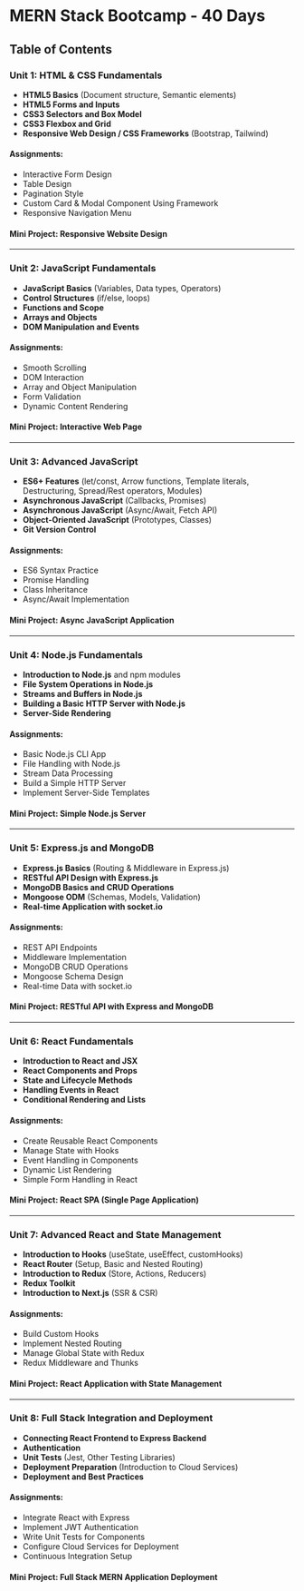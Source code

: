 # MERN Stack Bootcamp - 40 Days

## Table of Contents

### Unit 1: HTML & CSS Fundamentals

- **HTML5 Basics** (Document structure, Semantic elements)
- **HTML5 Forms and Inputs**
- **CSS3 Selectors and Box Model**
- **CSS3 Flexbox and Grid**
- **Responsive Web Design / CSS Frameworks** (Bootstrap, Tailwind)

#### Assignments:

- Interactive Form Design
- Table Design
- Pagination Style
- Custom Card & Modal Component Using Framework
- Responsive Navigation Menu

#### Mini Project: Responsive Website Design

---

### Unit 2: JavaScript Fundamentals

- **JavaScript Basics** (Variables, Data types, Operators)
- **Control Structures** (if/else, loops)
- **Functions and Scope**
- **Arrays and Objects**
- **DOM Manipulation and Events**

#### Assignments:

- Smooth Scrolling
- DOM Interaction
- Array and Object Manipulation
- Form Validation
- Dynamic Content Rendering

#### Mini Project: Interactive Web Page

---

### Unit 3: Advanced JavaScript

- **ES6+ Features** (let/const, Arrow functions, Template literals, Destructuring, Spread/Rest operators, Modules)
- **Asynchronous JavaScript** (Callbacks, Promises)
- **Asynchronous JavaScript** (Async/Await, Fetch API)
- **Object-Oriented JavaScript** (Prototypes, Classes)
- **Git Version Control**

#### Assignments:

- ES6 Syntax Practice
- Promise Handling
- Class Inheritance
- Async/Await Implementation

#### Mini Project: Async JavaScript Application

---

### Unit 4: Node.js Fundamentals

- **Introduction to Node.js** and npm modules
- **File System Operations in Node.js**
- **Streams and Buffers in Node.js**
- **Building a Basic HTTP Server with Node.js**
- **Server-Side Rendering**

#### Assignments:

- Basic Node.js CLI App
- File Handling with Node.js
- Stream Data Processing
- Build a Simple HTTP Server
- Implement Server-Side Templates

#### Mini Project: Simple Node.js Server

---

### Unit 5: Express.js and MongoDB

- **Express.js Basics** (Routing & Middleware in Express.js)
- **RESTful API Design with Express.js**
- **MongoDB Basics and CRUD Operations**
- **Mongoose ODM** (Schemas, Models, Validation)
- **Real-time Application with socket.io**

#### Assignments:

- REST API Endpoints
- Middleware Implementation
- MongoDB CRUD Operations
- Mongoose Schema Design
- Real-time Data with socket.io

#### Mini Project: RESTful API with Express and MongoDB

---

### Unit 6: React Fundamentals

- **Introduction to React and JSX**
- **React Components and Props**
- **State and Lifecycle Methods**
- **Handling Events in React**
- **Conditional Rendering and Lists**

#### Assignments:

- Create Reusable React Components
- Manage State with Hooks
- Event Handling in Components
- Dynamic List Rendering
- Simple Form Handling in React

#### Mini Project: React SPA (Single Page Application)

---

### Unit 7: Advanced React and State Management

- **Introduction to Hooks** (useState, useEffect, customHooks)
- **React Router** (Setup, Basic and Nested Routing)
- **Introduction to Redux** (Store, Actions, Reducers)
- **Redux Toolkit**
- **Introduction to Next.js** (SSR & CSR)

#### Assignments:

- Build Custom Hooks
- Implement Nested Routing
- Manage Global State with Redux
- Redux Middleware and Thunks

#### Mini Project: React Application with State Management

---

### Unit 8: Full Stack Integration and Deployment

- **Connecting React Frontend to Express Backend**
- **Authentication**
- **Unit Tests** (Jest, Other Testing Libraries)
- **Deployment Preparation** (Introduction to Cloud Services)
- **Deployment and Best Practices**

#### Assignments:

- Integrate React with Express
- Implement JWT Authentication
- Write Unit Tests for Components
- Configure Cloud Services for Deployment
- Continuous Integration Setup

#### Mini Project: Full Stack MERN Application Deployment
